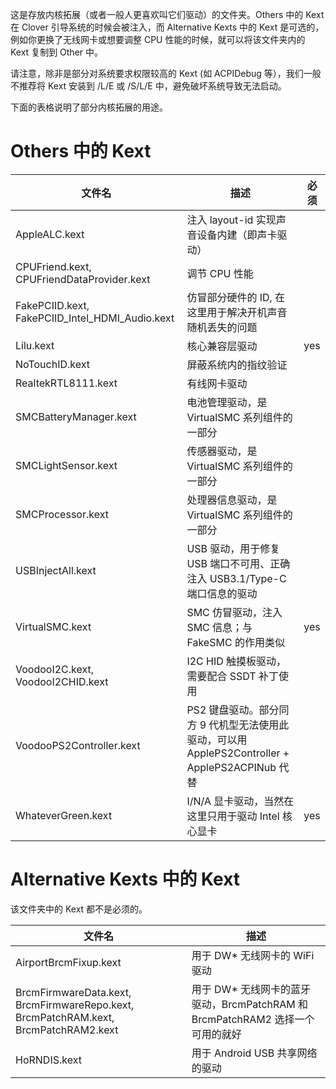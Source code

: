 这是存放内核拓展（或者一般人更喜欢叫它们驱动）的文件夹。Others 中的 Kext 在 Clover 引导系统的时候会被注入，而 Alternative Kexts 中的 Kext 是可选的，例如你更换了无线网卡或想要调整 CPU 性能的时候，就可以将该文件夹内的 Kext 复制到 Other 中。

请注意，除非是部分对系统要求权限较高的 Kext (如 ACPIDebug 等），我们一般不推荐将 Kext 安装到 /L/E 或 /S/L/E 中，避免破坏系统导致无法启动。

下面的表格说明了部分内核拓展的用途。

# Others 中的 Kext

| 文件名 | 描述 | 必须 |
|-------|-----|-----|
| AppleALC.kext | 注入 layout-id 实现声音设备内建（即声卡驱动） | |
| CPUFriend.kext, CPUFriendDataProvider.kext | 调节 CPU 性能 | |
| FakePCIID.kext, FakePCIID_Intel_HDMI_Audio.kext | 仿冒部分硬件的 ID, 在这里用于解决开机声音随机丢失的问题 | |
| Lilu.kext | 核心兼容层驱动 | yes |
| NoTouchID.kext | 屏蔽系统内的指纹验证 | |
| RealtekRTL8111.kext | 有线网卡驱动 |  |
| SMCBatteryManager.kext | 电池管理驱动，是 VirtualSMC 系列组件的一部分 |  |
| SMCLightSensor.kext | 传感器驱动，是 VirtualSMC 系列组件的一部分 | |
| SMCProcessor.kext | 处理器信息驱动，是 VirtualSMC 系列组件的一部分 | |
| USBInjectAll.kext | USB 驱动，用于修复 USB 端口不可用、正确注入 USB3.1/Type-C 端口信息的驱动 | |
| VirtualSMC.kext | SMC 仿冒驱动，注入 SMC 信息；与 FakeSMC 的作用类似 | yes |
| VoodooI2C.kext, VoodooI2CHID.kext | I2C HID 触摸板驱动，需要配合 SSDT 补丁使用 | |
| VoodooPS2Controller.kext | PS2 键盘驱动。部分同方 9 代机型无法使用此驱动，可以用 ApplePS2Controller + ApplePS2ACPINub 代替 | |
| WhateverGreen.kext | I/N/A 显卡驱动，当然在这里只用于驱动 Intel 核心显卡 | yes |

# Alternative Kexts 中的 Kext

该文件夹中的 Kext 都不是必须的。

| 文件名 | 描述 |
|-------|-----|
| AirportBrcmFixup.kext | 用于 DW* 无线网卡的 WiFi 驱动 |
| BrcmFirmwareData.kext, BrcmFirmwareRepo.kext, BrcmPatchRAM.kext, BrcmPatchRAM2.kext | 用于 DW* 无线网卡的蓝牙驱动，BrcmPatchRAM 和 BrcmPatchRAM2 选择一个可用的就好 |
| HoRNDIS.kext | 用于 Android USB 共享网络的驱动 |